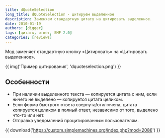 ```yaml
---
title: dQuoteSelection
long_title: dQuoteSelection - цитируем выделенное
description: Заменяем стандартную цитату на цитировать выделенное.
date: 2010-01-19
authors: [digger]
tags: [цитаты, ответ, SMF 2.0]
categories: [reviews]
---
```


Мод заменяет стандартную кнопку «Цитировать» на «Цитировать выделенное».

<!-- more -->

{{ img('Пример цитирования', 'dquoteselection.png') }}

## Особенности

* При наличии выделенного текста — копируется цитата с ним, если ничего не выделено — копируется цитата целиком.
* Если форма быстрого ответа свернута/отключена, цитата копируется целиком в полный ответ, независимо от того, выделено что-то или нет.
* Отправка уведомлений процитированным пользователям.

{{ download('https://custom.simplemachines.org/index.php?mod=2086') }}
